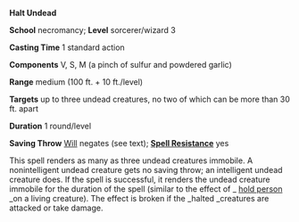  **Halt Undead**

**School** necromancy; **Level** sorcerer/wizard 3

**Casting Time** 1 standard action

**Components** V, S, M (a pinch of sulfur and powdered garlic)

**Range** medium (100 ft. + 10 ft./level)

**Targets** up to three undead creatures, no two of which can be more than 30 ft. apart

**Duration** 1 round/level

**Saving Throw** [Will](../combat#_will) negates (see text); **[Spell Resistance](../glossary#_spell-resistance)** yes

This spell renders as many as three undead creatures immobile. A nonintelligent undead creature gets no saving throw; an intelligent undead creature does. If the spell is successful, it renders the undead creature immobile for the duration of the spell (similar to the effect of _ [hold person](holdPerson#_hold-person) _on a living creature). The effect is broken if the _halted _creatures are attacked or take damage.


